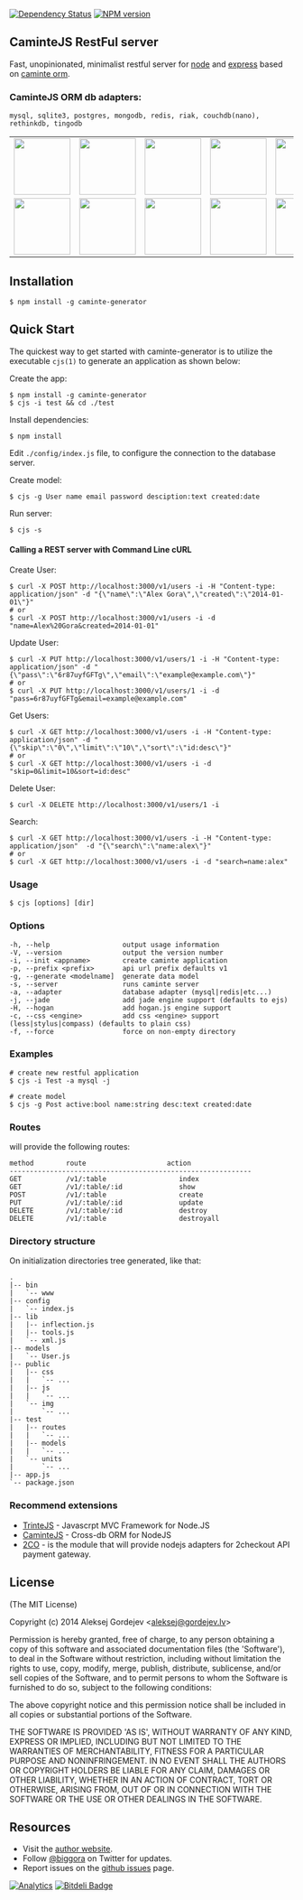 [![Dependency Status](https://gemnasium.com/biggora/caminte-generator.png)](https://gemnasium.com/biggora/caminte-generator)
[![NPM version](https://badge.fury.io/js/caminte-generator.png)](http://badge.fury.io/js/caminte-generator)
## CaminteJS RestFul server

  Fast, unopinionated, minimalist restful server for [node](http://nodejs.org/) and [express](http://expressjs.com/) based on [caminte orm](http://www.camintejs.com/).

### CaminteJS ORM db adapters:
    mysql, sqlite3, postgres, mongodb, redis, riak, couchdb(nano), rethinkdb, tingodb

<table>
    <tr>
      <td><img width="100" src="https://github.com/biggora/caminte/raw/master/media/memory.png"/></td>
      <td><img width="100" src="https://github.com/biggora/caminte/raw/master/media/mongodb.png"/></td>
      <td><img width="100" src="https://github.com/biggora/caminte/raw/master/media/mysql.png"/></td>
      <td><img width="100" src="https://github.com/biggora/caminte/raw/master/media/postgresql.png"/></td>
      <td><img width="100" src="https://github.com/biggora/caminte/raw/master/media/sqlite.png"/></td>
      <td><img width="100" src="https://github.com/biggora/caminte/raw/master/media/mariadb.png"/></td>
      <td><img width="100" src="https://github.com/biggora/caminte/raw/master/media/firebird.png"/></td>   
    </tr>
    <tr>
      <td><img width="100" src="https://github.com/biggora/caminte/raw/master/media/couchdb.png"/></td>
      <td><img width="100" src="https://github.com/biggora/caminte/raw/master/media/rethinkdb.png"/></td>
      <td><img width="100" src="https://github.com/biggora/caminte/raw/master/media/redis.png"/></td> 
      <td><img width="100" src="https://github.com/biggora/caminte/raw/master/media/tingodb.png"/></td>      
      <td><img width="100" src="https://github.com/biggora/caminte/raw/master/media/neo4j.png"/></td> 
      <td><img width="100" src="https://github.com/biggora/caminte/raw/master/media/arangodb.png"/></td>
      <td><img width="100" src="https://github.com/biggora/caminte/raw/master/media/cassandra.png"/></td>
    </tr>
</table>

## Installation

    $ npm install -g caminte-generator

## Quick Start

 The quickest way to get started with caminte-generator is to utilize the executable `cjs(1)` to generate an application as shown below:

 Create the app:

    $ npm install -g caminte-generator
    $ cjs -i test && cd ./test

 Install dependencies:

    $ npm install

 Edit `./config/index.js` file, to configure the connection to the database server.

 Create model:

    $ cjs -g User name email password desciption:text created:date

 Run server:

    $ cjs -s

#### Calling a REST server with Command Line cURL

 Create User:

    $ curl -X POST http://localhost:3000/v1/users -i -H "Content-type: application/json" -d "{\"name\":\"Alex Gora\",\"created\":\"2014-01-01\"}"
    # or
    $ curl -X POST http://localhost:3000/v1/users -i -d "name=Alex%20Gora&created=2014-01-01"
 
 Update User:
 
    $ curl -X PUT http://localhost:3000/v1/users/1 -i -H "Content-type: application/json" -d "{\"pass\":\"6r87uyfGFTg\",\"email\":\"example@example.com\"}"
    # or
    $ curl -X PUT http://localhost:3000/v1/users/1 -i -d "pass=6r87uyfGFTg&email=example@example.com"

 Get Users:

    $ curl -X GET http://localhost:3000/v1/users -i -H "Content-type: application/json" -d "{\"skip\":\"0\",\"limit\":\"10\",\"sort\":\"id:desc\"}" 
    # or
    $ curl -X GET http://localhost:3000/v1/users -i -d "skip=0&limit=10&sort=id:desc" 

 Delete User:

    $ curl -X DELETE http://localhost:3000/v1/users/1 -i

 Search:
    
    $ curl -X GET http://localhost:3000/v1/users -i -H "Content-type: application/json"  -d "{\"search\":\"name:alex\"}"
    # or
    $ curl -X GET http://localhost:3000/v1/users -i -d "search=name:alex" 

### Usage

    $ cjs [options] [dir]

### Options

    -h, --help                  output usage information
    -V, --version               output the version number
    -i, --init <appname>        create caminte application
    -p, --prefix <prefix>       api url prefix defaults v1
    -g, --generate <modelname]  generate data model
    -s, --server                runs caminte server
    -a, --adapter               database adapter (mysql|redis|etc...)
    -j, --jade                  add jade engine support (defaults to ejs)
    -H, --hogan                 add hogan.js engine support
    -c, --css <engine>          add css <engine> support (less|stylus|compass) (defaults to plain css)
    -f, --force                 force on non-empty directory

### Examples

    # create new restful application
    $ cjs -i Test -a mysql -j

    # create model
    $ cjs -g Post active:bool name:string desc:text created:date

### Routes

will provide the following routes:

    method        route                    action 
    ------------------------------------------------------------
    GET           /v1/:table                  index      
    GET           /v1/:table/:id              show       
    POST          /v1/:table                  create    
    PUT           /v1/:table/:id              update      
    DELETE        /v1/:table/:id              destroy    
    DELETE        /v1/:table                  destroyall  

### Directory structure

On initialization directories tree generated, like that:

    .
    |-- bin
    |   `-- www
    |-- config
    |   `-- index.js
    |-- lib
    |   |-- inflection.js
    |   |-- tools.js
    |   `-- xml.js
    |-- models
    |   `-- User.js
    |-- public
    |   |-- css
    |   |   `-- ...
    |   |-- js
    |   |   `-- ...
    |   `-- img
    |       `-- ...
    |-- test
    |   |-- routes
    |   |   `-- ...
    |   |-- models
    |   |   `-- ...
    |   `-- units
    |       `-- ...
    |-- app.js
    `-- package.json



### Recommend extensions

- [TrinteJS](http://www.trintejs.com/) - Javascrpt MVC Framework for Node.JS
- [CaminteJS](http://www.camintejs.com/) - Cross-db ORM for NodeJS
- [2CO](https://github.com/biggora/2co) - is the module that will provide nodejs adapters for 2checkout API payment gateway.

## License

(The MIT License)
 
Copyright (c) 2014 Aleksej Gordejev &lt;aleksej@gordejev.lv&gt;

Permission is hereby granted, free of charge, to any person obtaining
a copy of this software and associated documentation files (the
'Software'), to deal in the Software without restriction, including
without limitation the rights to use, copy, modify, merge, publish,
distribute, sublicense, and/or sell copies of the Software, and to
permit persons to whom the Software is furnished to do so, subject to
the following conditions:

The above copyright notice and this permission notice shall be
included in all copies or substantial portions of the Software.

THE SOFTWARE IS PROVIDED 'AS IS', WITHOUT WARRANTY OF ANY KIND,
EXPRESS OR IMPLIED, INCLUDING BUT NOT LIMITED TO THE WARRANTIES OF
MERCHANTABILITY, FITNESS FOR A PARTICULAR PURPOSE AND NONINFRINGEMENT.
IN NO EVENT SHALL THE AUTHORS OR COPYRIGHT HOLDERS BE LIABLE FOR ANY
CLAIM, DAMAGES OR OTHER LIABILITY, WHETHER IN AN ACTION OF CONTRACT,
TORT OR OTHERWISE, ARISING FROM, OUT OF OR IN CONNECTION WITH THE
SOFTWARE OR THE USE OR OTHER DEALINGS IN THE SOFTWARE.

## Resources

- Visit the [author website](http://www.gordejev.lv).
- Follow [@biggora](https://twitter.com/#!/biggora) on Twitter for updates.
- Report issues on the [github issues](https://github.com/biggora/caminte-generator/issues) page.

[![Analytics](https://ga-beacon.appspot.com/UA-22788134-5/caminte-generator/readme)](https://github.com/igrigorik/ga-beacon) [![Bitdeli Badge](https://d2weczhvl823v0.cloudfront.net/biggora/caminte-generator/trend.png)](https://bitdeli.com/free "Bitdeli Badge")